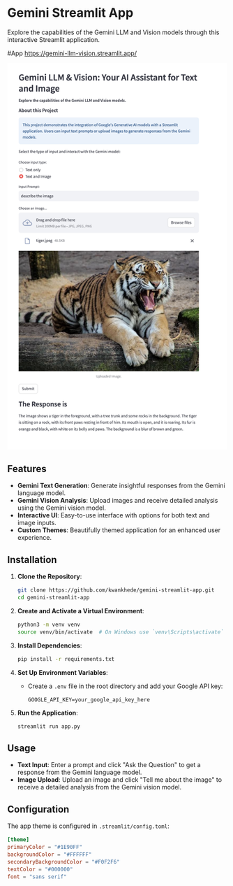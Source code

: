 # Gemini Streamlit App

Explore the capabilities of the Gemini LLM and Vision models through this interactive Streamlit application.

#App 
https://gemini-llm-vision.streamlit.app/

![App Screenshot](screenshot.png)


## Features

- **Gemini Text Generation**: Generate insightful responses from the Gemini language model.
- **Gemini Vision Analysis**: Upload images and receive detailed analysis using the Gemini vision model.
- **Interactive UI**: Easy-to-use interface with options for both text and image inputs.
- **Custom Themes**: Beautifully themed application for an enhanced user experience.

## Installation

1. **Clone the Repository**:
    ```bash
    git clone https://github.com/kwankhede/gemini-streamlit-app.git
    cd gemini-streamlit-app
    ```

2. **Create and Activate a Virtual Environment**:
    ```bash
    python3 -m venv venv
    source venv/bin/activate  # On Windows use `venv\Scripts\activate`
    ```

3. **Install Dependencies**:
    ```bash
    pip install -r requirements.txt
    ```

4. **Set Up Environment Variables**:
    - Create a `.env` file in the root directory and add your Google API key:
      ```env
      GOOGLE_API_KEY=your_google_api_key_here
      ```

5. **Run the Application**:
    ```bash
    streamlit run app.py
    ```

## Usage

- **Text Input**: Enter a prompt and click "Ask the Question" to get a response from the Gemini language model.
- **Image Upload**: Upload an image and click "Tell me about the image" to receive a detailed analysis from the Gemini vision model.

## Configuration

The app theme is configured in `.streamlit/config.toml`:

```toml
[theme]
primaryColor = "#1E90FF"
backgroundColor = "#FFFFFF"
secondaryBackgroundColor = "#F0F2F6"
textColor = "#000000"
font = "sans serif"
